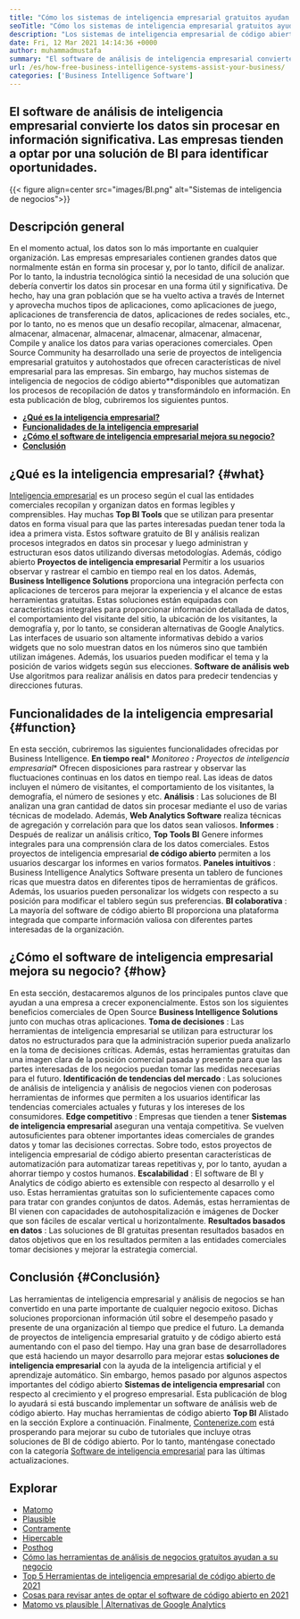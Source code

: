 ```yaml
---
title: "Cómo los sistemas de inteligencia empresarial gratuitos ayudan a su negocio" 
seoTitle: "Cómo los sistemas de inteligencia empresarial gratuitos ayudan a su negocio" 
description: "Los sistemas de inteligencia empresarial de código abierto ayudan a las organizaciones a analizar los datos de manera crítica y formular una estrategia efectiva basada en ideas comerciales útiles." 
date: Fri, 12 Mar 2021 14:14:36 +0000
author: muhammadmustafa
summary: "El software de análisis de inteligencia empresarial convierte los datos sin procesar en información significativa. Las empresas tienden a optar por una solución de BI para identificar oportunidades." 
url: /es/how-free-business-intelligence-systems-assist-your-business/
categories: ['Business Intelligence Software']
---
```


## El software de análisis de inteligencia empresarial convierte los datos sin procesar en información significativa. Las empresas tienden a optar por una solución de BI para identificar oportunidades.

{{< figure align=center src="images/BI.png" alt="Sistemas de inteligencia de negocios">}}


## Descripción general
En el momento actual, los datos son lo más importante en cualquier organización. Las empresas empresariales contienen grandes datos que normalmente están en forma sin procesar y, por lo tanto, difícil de analizar. Por lo tanto, la industria tecnológica sintió la necesidad de una solución que debería convertir los datos sin procesar en una forma útil y significativa. De hecho, hay una gran población que se ha vuelto activa a través de Internet y aprovecha muchos tipos de aplicaciones, como aplicaciones de juego, aplicaciones de transferencia de datos, aplicaciones de redes sociales, etc., por lo tanto, no es menos que un desafío recopilar, almacenar, almacenar, almacenar, almacenar, almacenar, almacenar, almacenar, almacenar, Compile y analice los datos para varias operaciones comerciales.
Open Source Community ha desarrollado una serie de proyectos de inteligencia empresarial gratuitos y autohostados que ofrecen características de nivel empresarial para las empresas. Sin embargo, hay muchos sistemas de inteligencia de negocios de código abierto**disponibles que automatizan los procesos de recopilación de datos y transformándolo en información. En esta publicación de blog, cubriremos los siguientes puntos.
*  **[¿Qué es la inteligencia empresarial?][1]**  
*  **[Funcionalidades de la inteligencia empresarial][2]**  
*  **[¿Cómo el software de inteligencia empresarial mejora su negocio?][3]**  
*  **[Conclusión][4]**  

## ¿Qué es la inteligencia empresarial? {#what}

[][5][Inteligencia empresarial][6] es un proceso según el cual las entidades comerciales recopilan y organizan datos en formas legibles y comprensibles. Hay muchas  **Top BI Tools** que se utilizan para presentar datos en forma visual para que las partes interesadas puedan tener toda la idea a primera vista. Estos software gratuito de BI y análisis realizan procesos integrados en datos sin procesar y luego administran y estructuran esos datos utilizando diversas metodologías. Además, código abierto  **Proyectos de inteligencia empresarial**  Permitir a los usuarios observar y rastrear el cambio en tiempo real en los datos. Además, **Business Intelligence Solutions**  proporciona una integración perfecta con aplicaciones de terceros para mejorar la experiencia y el alcance de estas herramientas gratuitas.
Estas soluciones están equipadas con características integrales para proporcionar información detallada de datos, el comportamiento del visitante del sitio, la ubicación de los visitantes, la demografía y, por lo tanto, se consideran alternativas de Google Analytics. Las interfaces de usuario son altamente informativas debido a varios widgets que no solo muestran datos en los números sino que también utilizan imágenes. Además, los usuarios pueden modificar el tema y la posición de varios widgets según sus elecciones.  **Software de análisis web**  Use algoritmos para realizar análisis en datos para predecir tendencias y direcciones futuras.

## Funcionalidades de la inteligencia empresarial {#function}

En esta sección, cubriremos las siguientes funcionalidades ofrecidas por Business Intelligence.
 **En tiempo real*** *Monitoreo **:** Proyectos de inteligencia empresarial**  Ofrecen disposiciones para rastrear y observar las fluctuaciones continuas en los datos en tiempo real. Las ideas de datos incluyen el número de visitantes, el comportamiento de los visitantes, la demografía, el número de sesiones y etc.
 **Análisis** : Las soluciones de BI analizan una gran cantidad de datos sin procesar mediante el uso de varias técnicas de modelado. Además, **Web Analytics Software** realiza técnicas de agregación y correlación para que los datos sean valiosos.
 **Informes** : Después de realizar un análisis crítico, **Top Tools BI** Genere informes integrales para una comprensión clara de los datos comerciales. Estos proyectos de inteligencia empresarial **de código abierto** permiten a los usuarios descargar los informes en varios formatos.
 **Paneles intuitivos** : Business Intelligence Analytics Software presenta un tablero de funciones ricas que muestra datos en diferentes tipos de herramientas de gráficos. Además, los usuarios pueden personalizar los widgets con respecto a su posición para modificar el tablero según sus preferencias.
 **BI colaborativa** : La mayoría del software de código abierto BI proporciona una plataforma integrada que comparte información valiosa con diferentes partes interesadas de la organización.

## ¿Cómo el software de inteligencia empresarial mejora su negocio? {#how}

En esta sección, destacaremos algunos de los principales puntos clave que ayudan a una empresa a crecer exponencialmente. Estos son los siguientes beneficios comerciales de Open Source  **Business Intelligence Solutions**  junto con muchas otras aplicaciones.
 **Toma de decisiones** : Las herramientas de inteligencia empresarial se utilizan para estructurar los datos no estructurados para que la administración superior pueda analizarlo en la toma de decisiones críticas. Además, estas herramientas gratuitas dan una imagen clara de la posición comercial pasada y presente para que las partes interesadas de los negocios puedan tomar las medidas necesarias para el futuro.
 **Identificación de tendencias del mercado** : Las soluciones de análisis de inteligencia y análisis de negocios vienen con poderosas herramientas de informes que permiten a los usuarios identificar las tendencias comerciales actuales y futuras y los intereses de los consumidores.
 **Edge competitivo** : Empresas que tienden a tener **Sistemas de inteligencia empresarial** aseguran una ventaja competitiva. Se vuelven autosuficientes para obtener importantes ideas comerciales de grandes datos y tomar las decisiones correctas. Sobre todo, estos proyectos de inteligencia empresarial de código abierto presentan características de automatización para automatizar tareas repetitivas y, por lo tanto, ayudan a ahorrar tiempo y costos humanos.
 **Escalabilidad** : El software de BI y Analytics de código abierto es extensible con respecto al desarrollo y el uso. Estas herramientas gratuitas son lo suficientemente capaces como para tratar con grandes conjuntos de datos. Además, estas herramientas de BI vienen con capacidades de autohospitalización e imágenes de Docker que son fáciles de escalar vertical u horizontalmente.
 **Resultados basados ​​en datos** : Las soluciones de BI gratuitas presentan resultados basados ​​en datos objetivos que en los resultados permiten a las entidades comerciales tomar decisiones y mejorar la estrategia comercial.

## Conclusión {#Conclusión}

Las herramientas de inteligencia empresarial y análisis de negocios se han convertido en una parte importante de cualquier negocio exitoso. Dichas soluciones proporcionan información útil sobre el desempeño pasado y presente de una organización al tiempo que predice el futuro. La demanda de proyectos de inteligencia empresarial gratuito y de código abierto está aumentando con el paso del tiempo. Hay una gran base de desarrolladores que está haciendo un mayor desarrollo para mejorar estas  **soluciones de inteligencia empresarial** con la ayuda de la inteligencia artificial y el aprendizaje automático. Sin embargo, hemos pasado por algunos aspectos importantes del código abierto  **Sistemas de inteligencia empresarial**  con respecto al crecimiento y el progreso empresarial. Esta publicación de blog lo ayudará si está buscando implementar un software de análisis web de código abierto. Hay muchas herramientas de código abierto **Top BI**  Alistado en la sección Explore a continuación.
Finalmente, [Contenerize.com][7] está prosperando para mejorar su cubo de tutoriales que incluye otras soluciones de BI de código abierto. Por lo tanto, manténgase conectado con la categoría [Software de inteligencia empresarial][6] para las últimas actualizaciones.

## Explorar
  * [Matomo][8]
  * [Plausible][9]
  * [Contramente][10]
  * [Hipercable][11]
  * [Posthog][12]
  * [Cómo las herramientas de análisis de negocios gratuitos ayudan a su negocio][13]
  * [Top 5 Herramientas de inteligencia empresarial de código abierto de 2021][14]
  * [Cosas para revisar antes de optar el software de código abierto en 2021][15]
  * [Matomo vs plausible | Alternativas de Google Analytics][16]



 [1]: #what
 [2]: #function
 [3]: #how
 [4]: #Conclusion
 [5]: #
 [6]: https://products.containerize.com/business-intelligence
 [7]: https://www.containerize.com/
 [8]: https://products.containerize.com/business-intelligence/matomo
 [9]: https://products.containerize.com/business-intelligence/plausible
 [10]: https://products.containerize.com/business-intelligence/countly
 [11]: https://products.containerize.com/business-intelligence/hypercable
 [12]: https://products.containerize.com/business-intelligence/posthog
 [13]: https://blog.containerize.com/2021/03/12/how-free-business-analytics-tools-assist-your-business/
 [14]: https://blog.containerize.com/business-intelligence-software/top-5-open-source-business-intelligence-solutions-of-2021/
 [15]: https://blog.containerize.com/cmdb-software/things-to-review-before-opting-open-source-software-in-2021/
 [16]: https://blog.containerize.com/business-intelligence-software/matomo-vs-plausible-google-analytics-alternatives/
